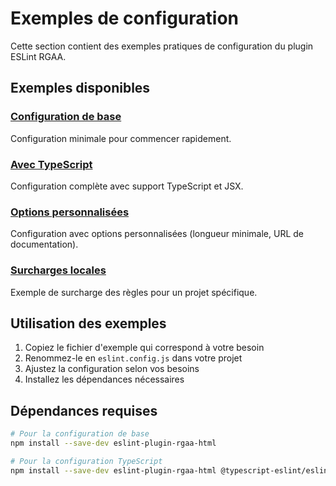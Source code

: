 # Exemples de configuration

Cette section contient des exemples pratiques de configuration du plugin ESLint RGAA.

## Exemples disponibles

### [Configuration de base](basic-config)
Configuration minimale pour commencer rapidement.

### [Avec TypeScript](typescript-config)
Configuration complète avec support TypeScript et JSX.

### [Options personnalisées](custom-options)
Configuration avec options personnalisées (longueur minimale, URL de documentation).

### [Surcharges locales](local-overrides)
Exemple de surcharge des règles pour un projet spécifique.

## Utilisation des exemples

1. Copiez le fichier d'exemple qui correspond à votre besoin
2. Renommez-le en `eslint.config.js` dans votre projet
3. Ajustez la configuration selon vos besoins
4. Installez les dépendances nécessaires

## Dépendances requises

```bash
# Pour la configuration de base
npm install --save-dev eslint-plugin-rgaa-html

# Pour la configuration TypeScript
npm install --save-dev eslint-plugin-rgaa-html @typescript-eslint/eslint-plugin @typescript-eslint/parser
```
